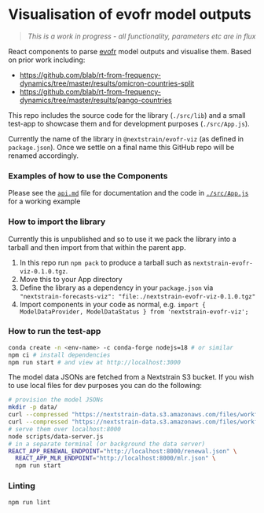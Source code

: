 # Visualisation of evofr model outputs

> _This is a work in progress - all functionality, parameters etc are in flux_

React components to parse [evofr](https://github.com/blab/evofr) model outputs and visualise them.
Based on prior work including:

* https://github.com/blab/rt-from-frequency-dynamics/tree/master/results/omicron-countries-split
* https://github.com/blab/rt-from-frequency-dynamics/tree/master/results/pango-countries

This repo includes the source code for the library (`./src/lib`) and a small test-app to showcase
them and for development purposes (`./src/App.js`).

Currently the name of the library in `@nextstrain/evofr-viz` (as defined in `package.json`).
Once we settle on a final name this GitHub repo will be renamed accordingly.

### Examples of how to use the Components

Please see the [`api.md`](./api.md) file for documentation and the code in [`./src/App.js`](./src/App.js) for a working example

### How to import the library

Currently this is unpublished and so to use it we pack the library into a tarball and then import from that within the parent app.


1. In this repo run `npm pack` to produce a tarball such as `nextstrain-evofr-viz-0.1.0.tgz`.
2. Move this to your App directory
3. Define the library as a dependency in your `package.json` via `"nextstrain-forecasts-viz": "file:./nextstrain-evofr-viz-0.1.0.tgz"`
4. Import components in your code as normal, e.g. `import { ModelDataProvider, ModelDataStatus } from 'nextstrain-evofr-viz';`


### How to run the test-app

```sh
conda create -n <env-name> -c conda-forge nodejs=18 # or similar
npm ci # install dependencies
npm run start # and view at http://localhost:3000
```

The model data JSONs are fetched from a Nextstrain S3 bucket.
If you wish to use local files for dev purposes you can do the following:

```sh
# provision the model JSONs
mkdir -p data/
curl --compressed "https://nextstrain-data.s3.amazonaws.com/files/workflows/forecasts-ncov/gisaid/nextstrain_clades/global/renewal/latest_results.json" --output data/renewal.json
curl --compressed "https://nextstrain-data.s3.amazonaws.com/files/workflows/forecasts-ncov/gisaid/nextstrain_clades/global/mlr/latest_results.json" --output data/mlr.json
# serve them over localhost:8000
node scripts/data-server.js
# in a separate terminal (or background the data server)
REACT_APP_RENEWAL_ENDPOINT="http://localhost:8000/renewal.json" \
  REACT_APP_MLR_ENDPOINT="http://localhost:8000/mlr.json" \
  npm run start
```

### Linting

`npm run lint`


